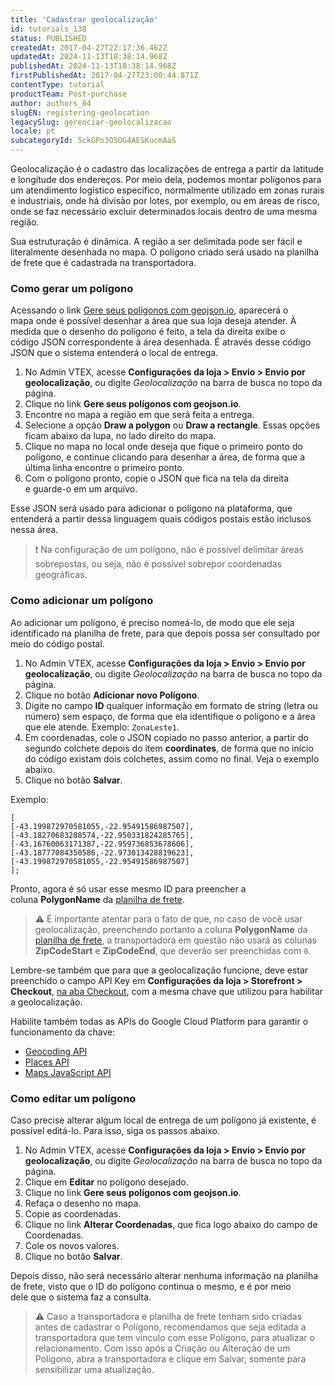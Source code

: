```yaml
---
title: 'Cadastrar geolocalização'
id: tutorials_138
status: PUBLISHED
createdAt: 2017-04-27T22:17:36.462Z
updatedAt: 2024-11-13T18:38:14.968Z
publishedAt: 2024-11-13T18:38:14.968Z
firstPublishedAt: 2017-04-27T23:00:44.871Z
contentType: tutorial
productTeam: Post-purchase
author: authors_84
slugEN: registering-geolocation
legacySlug: gerenciar-geolocalizacao
locale: pt
subcategoryId: 5ckGPo3O5OG4AESKucmAaS
---
```


Geolocalização é o cadastro das localizações de entrega a partir da latitude e longitude dos endereços. Por meio dela, podemos montar polígonos para um atendimento logístico específico, normalmente utilizado em zonas rurais e industriais, onde há divisão por lotes, por exemplo, ou em áreas de risco, onde se faz necessário excluir determinados locais dentro de uma mesma região.

Sua estruturação é dinâmica. A região a ser delimitada pode ser fácil e literalmente desenhada no mapa. O polígono criado será usado na planilha de frete que é cadastrada na transportadora.

### Como gerar um polígono

Acessando o link [Gere seus polígonos com geojson.io](http://geojson.io/#map=2/20.0/0.0), aparecerá o mapa onde é possível desenhar a área que sua loja deseja atender. À medida que o desenho do polígono é feito, a tela da direita exibe o código JSON correspondente à área desenhada. É através desse código JSON que o sistema entenderá o local de entrega.

1. No Admin VTEX, acesse **Configurações da loja > Envio > Envio por geolocalização**, ou digite *Geolocalização* na barra de busca no topo da página.   
3. Clique no link **Gere seus polígonos com geojson.io**.  
4. Encontre no mapa a região em que será feita a entrega.  
5. Selecione a opção **Draw a polygon** ou **Draw a rectangle**. Essas opções ficam abaixo da lupa, no lado direito do mapa.  
6. Clique no mapa no local onde deseja que fique o primeiro ponto do polígono, e continue clicando para desenhar a área, de forma que a última linha encontre o primeiro ponto.
7. Com o polígono pronto, copie o JSON que fica na tela da direita e guarde-o em um arquivo.

Esse JSON será usado para adicionar o polígono na plataforma, que entenderá a partir dessa linguagem quais códigos postais estão inclusos nessa área.

> ❗ Na configuração de um polígono, não é possível delimitar áreas sobrepostas, ou seja, não é possível sobrepor coordenadas geográficas.

### Como adicionar um polígono

Ao adicionar um polígono, é preciso nomeá-lo, de modo que ele seja identificado na planilha de frete, para que depois possa ser consultado por meio do código postal.

1. No Admin VTEX, acesse **Configurações da loja > Envio > Envio por geolocalização**, ou digite *Geolocalização* na barra de busca no topo da página.    
2. Clique no botão **Adicionar novo Polígono**.    
3. Digite no campo **ID** qualquer informação em formato de string (letra ou número) sem espaço, de forma que ela identifique o polígono e a área que ele atende. Exemplo: `ZonaLeste1`.  
4. Em coordenadas, cole o JSON copiado no passo anterior, a partir do segundo colchete depois do item **coordinates**, de forma que no início do código existam dois colchetes, assim como no final. Veja o exemplo abaixo.
5. Clique no botão **Salvar**.  

Exemplo:

```
[
[-43.199872970581055,-22.95491586987507],
[-43.18270683288574,-22.950331824285765],
[-43.16760063171387,-22.959736853678606],
[-43.18777084350586,-22.973013428819623],
[-43.199872970581055,-22.95491586987507]
];
```

Pronto, agora é só usar esse mesmo ID para preencher a coluna **PolygonName** da [planilha de frete](http://help.vtex.com/tutorial/como-montar-a-planilha-de-frete/).

> ⚠️ É importante atentar para o fato de que, no caso de você usar geolocalização, preenchendo portanto a coluna **PolygonName** da [planilha de frete](/pt/tutorial/planilha-de-frete--tutorials_127), a transportadora em questão não usará as colunas **ZipCodeStart** e **ZipCodeEnd**, que deverão ser preenchidas com `0`.

   Lembre-se também que para que a geolocalização funcione, deve estar preenchido o campo API Key em **Configurações da loja > Storefront > Checkout**, [na aba Checkout](/pt/tutorial/geolocalizacao-no-checkout/), com a mesma chave que utilizou para habilitar a geolocalização.

Habilite também todas as APIs do Google Cloud Platform para garantir o funcionamento da chave:

*   [Geocoding API](https://developers.google.com/maps/documentation/geocoding/overview)
*   [Places API](https://developers.google.com/maps/documentation/places/web-service/overview)
*   [Maps JavaScript API ](https://developers.google.com/maps/documentation/javascript/overview)

### Como editar um polígono

Caso precise alterar algum local de entrega de um polígono já existente, é possível editá-lo. Para isso, siga os passos abaixo.

1. No Admin VTEX, acesse **Configurações da loja > Envio > Envio por geolocalização**, ou digite *Geolocalização* na barra de busca no topo da página.     
2. Clique em **Editar** no polígono desejado.
3. Clique no link **Gere seus polígonos com geojson.io**.
4. Refaça o desenho no mapa.
5. Copie as coordenadas.
6. Clique no link **Alterar Coordenadas**, que fica logo abaixo do campo de Coordenadas.
7. Cole os novos valores.
8. Clique no botão **Salvar**.

Depois disso, não será necessário alterar nenhuma informação na planilha de frete, visto que o ID do polígono continua o mesmo, e é por meio dele que o sistema faz a consulta.

> ⚠️ Caso a transportadora e planilha de frete tenham sido criadas antes de cadastrar o Polígono, recomendamos que seja editada a transportadora que tem vínculo com esse Polígono, para atualizar o relacionamento. Com isso após a Criação ou Alteração de um Poligono, abra a transportadora e clique em Salvar, somente para sensibilizar uma atualização.
